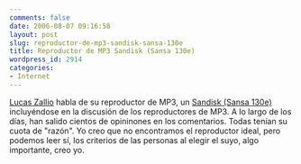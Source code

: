 ```yaml
---
comments: false
date: 2006-08-07 09:16:58
layout: post
slug: reproductor-de-mp3-sandisk-sansa-130e
title: Reproductor de MP3 Sandisk (Sansa 130e)
wordpress_id: 2914
categories:
- Internet
---
```


[Lucas Zallio](http://ele-zeta.com.ar/autor.php) habla de su reproductor de MP3, un [Sandisk (Sansa 130e)](http://ele-zeta.com.ar/2006/08/02/reproductor-de-mp3-sandisk-sansa-130e/) incluyéndose en la discusión de los reproductores de MP3. A lo largo de los días, han salido cientos de opininones en los comentarios. Todas tenían su cuota de "razón". Yo creo que no encontramos el reproductor ideal, pero podemos leer sí, los criterios de las personas al elegir el suyo, algo importante, creo yo.
